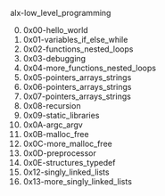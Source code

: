 alx-low_level_programming

0) 0x00-hello_world
1) 0x01-variables_if_else_while
2) 0x02-functions_nested_loops
3) 0x03-debugging
4) 0x04-more_functions_nested_loops
5) 0x05-pointers_arrays_strings 
6) 0x06-pointers_arrays_strings
7) 0x07-pointers_arrays_strings
8) 0x08-recursion
9) 0x09-static_libraries
10) 0x0A-argc_argv
11) 0x0B-malloc_free
12) 0x0C-more_malloc_free
13) 0x0D-preprocessor
14) 0x0E-structures_typedef
15) 0x12-singly_linked_lists
16) 0x13-more_singly_linked_lists
